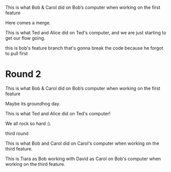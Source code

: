 This is what Bob & Carol did on Bob’s computer when working on the first feature



Here comes a merge.

This is what Ted and Alice did on Ted's computer, and we are just starting to get our flow going. 

this is bob's feature branch that's gonna break the code because he forgot to pull first

# Round 2

This is what Bob & Carol did on Bob’s computer when working on the first feature

Maybe its groundhog day.

This is what Ted and Alice did on Ted's computer! 

We all rock so hard :).

third round 

This is what Bob and Carol did on Carol's computer when working on the third feature. 

This is Tiara as Bob working with David as Carol on Bob's computer when working on the third feature.
